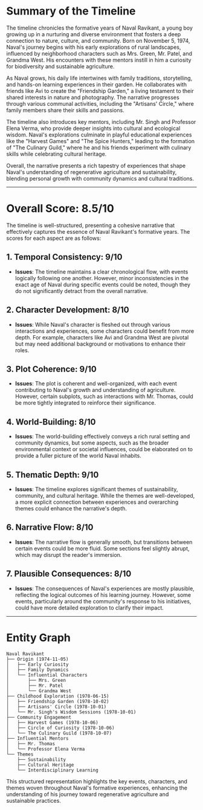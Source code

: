 # Summary of the Timeline

The timeline chronicles the formative years of Naval Ravikant, a young boy growing up in a nurturing and diverse environment that fosters a deep connection to nature, culture, and community. Born on November 5, 1974, Naval's journey begins with his early explorations of rural landscapes, influenced by neighborhood characters such as Mrs. Green, Mr. Patel, and Grandma West. His encounters with these mentors instill in him a curiosity for biodiversity and sustainable agriculture.

As Naval grows, his daily life intertwines with family traditions, storytelling, and hands-on learning experiences in their garden. He collaborates with friends like Avi to create the "Friendship Garden," a living testament to their shared interests in nature and photography. The narrative progresses through various communal activities, including the "Artisans' Circle," where family members share their skills and passions.

The timeline also introduces key mentors, including Mr. Singh and Professor Elena Verma, who provide deeper insights into cultural and ecological wisdom. Naval's explorations culminate in playful educational experiences like the "Harvest Games" and "The Spice Hunters," leading to the formation of "The Culinary Guild," where he and his friends experiment with culinary skills while celebrating cultural heritage.

Overall, the narrative presents a rich tapestry of experiences that shape Naval's understanding of regenerative agriculture and sustainability, blending personal growth with community dynamics and cultural traditions.

---

# Overall Score: 8.5/10

The timeline is well-structured, presenting a cohesive narrative that effectively captures the essence of Naval Ravikant's formative years. The scores for each aspect are as follows:

## 1. Temporal Consistency: 9/10
- **Issues**: The timeline maintains a clear chronological flow, with events logically following one another. However, minor inconsistencies in the exact age of Naval during specific events could be noted, though they do not significantly detract from the overall narrative.

## 2. Character Development: 8/10
- **Issues**: While Naval's character is fleshed out through various interactions and experiences, some characters could benefit from more depth. For example, characters like Avi and Grandma West are pivotal but may need additional background or motivations to enhance their roles.

## 3. Plot Coherence: 9/10
- **Issues**: The plot is coherent and well-organized, with each event contributing to Naval's growth and understanding of agriculture. However, certain subplots, such as interactions with Mr. Thomas, could be more tightly integrated to reinforce their significance.

## 4. World-Building: 8/10
- **Issues**: The world-building effectively conveys a rich rural setting and community dynamics, but some aspects, such as the broader environmental context or societal influences, could be elaborated on to provide a fuller picture of the world Naval inhabits.

## 5. Thematic Depth: 9/10
- **Issues**: The timeline explores significant themes of sustainability, community, and cultural heritage. While the themes are well-developed, a more explicit connection between experiences and overarching themes could enhance the narrative's depth.

## 6. Narrative Flow: 8/10
- **Issues**: The narrative flow is generally smooth, but transitions between certain events could be more fluid. Some sections feel slightly abrupt, which may disrupt the reader's immersion.

## 7. Plausible Consequences: 8/10
- **Issues**: The consequences of Naval's experiences are mostly plausible, reflecting the logical outcomes of his learning journey. However, some events, particularly around the community's response to his initiatives, could have more detailed exploration to clarify their impact.

---

# Entity Graph

```plaintext
Naval Ravikant
├── Origin (1974-11-05)
│   ├── Early Curiosity
│   ├── Family Dynamics
│   └── Influential Characters
│       ├── Mrs. Green
│       ├── Mr. Patel
│       └── Grandma West
├── Childhood Exploration (1978-06-15)
│   ├── Friendship Garden (1978-10-02)
│   ├── Artisans' Circle (1978-10-01)
│   └── Mr. Singh's Wisdom Sessions (1978-10-01)
├── Community Engagement
│   ├── Harvest Games (1978-10-06)
│   ├── Circle of Curiosity (1978-10-06)
│   └── The Culinary Guild (1978-10-07)
├── Influential Mentors
│   ├── Mr. Thomas
│   └── Professor Elena Verma
└── Themes
    ├── Sustainability
    ├── Cultural Heritage
    └── Interdisciplinary Learning
```

This structured representation highlights the key events, characters, and themes woven throughout Naval's formative experiences, enhancing the understanding of his journey toward regenerative agriculture and sustainable practices.